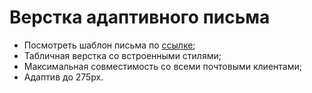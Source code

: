 <h1>Верстка адаптивного письма</h1>
<ul>
  <li>Посмотреть шаблон письма по <a href="https://romanchueshov.github.io/mail-template/">ссылке</a>;</li>
  <li>Табличная верстка со встроенными стилями;</li>
  <li>Максимальная совместимость со всеми почтовыми клиентами;</li>
  <li>Адаптив до 275px.</li>
</ul>
